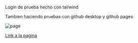 Login de prueba hecho con tailwind

Tambien haciendo pruebas con github desktop y github pages

![page](https://github.com/user-attachments/assets/b10d3b21-2524-4310-83da-cd4513909d1c)

[Link a la pagina](https://pamp06.github.io/login-tailwind.io/)
